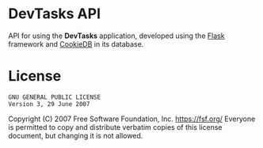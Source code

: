 # DevTasks API

API for using the **DevTasks** application, developed using the [Flask](https://github.com/pallets/flask) framework and [CookieDB](https://github.com/jaedsonpys/cookiedb) in its database.

# License

```
GNU GENERAL PUBLIC LICENSE
Version 3, 29 June 2007
```

Copyright (C) 2007 Free Software Foundation, Inc. <https://fsf.org/>
Everyone is permitted to copy and distribute verbatim copies
of this license document, but changing it is not allowed.
